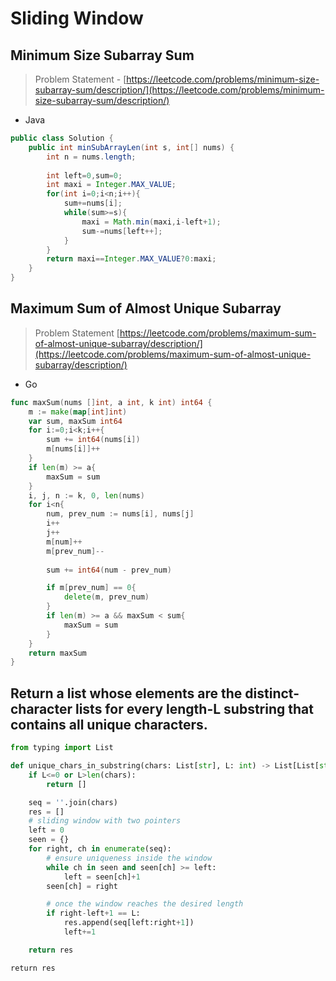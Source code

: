 # Sliding Window

## Minimum Size Subarray Sum

>Problem Statement - [https://leetcode.com/problems/minimum-size-subarray-sum/description/](https://leetcode.com/problems/minimum-size-subarray-sum/description/)


- Java

```java
public class Solution {
    public int minSubArrayLen(int s, int[] nums) {
        int n = nums.length;
        
        int left=0,sum=0;
        int maxi = Integer.MAX_VALUE;
        for(int i=0;i<n;i++){
            sum+=nums[i];
            while(sum>=s){
                maxi = Math.min(maxi,i-left+1);
                sum-=nums[left++];
            }
        }
        return maxi==Integer.MAX_VALUE?0:maxi;
    }
}
```

## Maximum Sum of Almost Unique Subarray

>Problem Statement [https://leetcode.com/problems/maximum-sum-of-almost-unique-subarray/description/](https://leetcode.com/problems/maximum-sum-of-almost-unique-subarray/description/)


- Go

```go
func maxSum(nums []int, a int, k int) int64 {
    m := make(map[int]int)
    var sum, maxSum int64
    for i:=0;i<k;i++{
        sum += int64(nums[i])
        m[nums[i]]++
    }
    if len(m) >= a{
        maxSum = sum
    }
    i, j, n := k, 0, len(nums)
    for i<n{
        num, prev_num := nums[i], nums[j]
        i++
        j++
        m[num]++
        m[prev_num]--
        
        sum += int64(num - prev_num)

        if m[prev_num] == 0{
            delete(m, prev_num)
        }
        if len(m) >= a && maxSum < sum{
            maxSum = sum
        }
    }
    return maxSum
}
```
## Return a list whose elements are the distinct-character lists for every length-L substring that contains all unique characters.

```python
from typing import List

def unique_chars_in_substring(chars: List[str], L: int) -> List[List[str]]:
    if L<=0 or L>len(chars):
        return []

    seq = ''.join(chars)
    res = []
    # sliding window with two pointers
    left = 0
    seen = {}
    for right, ch in enumerate(seq):
        # ensure uniqueness inside the window
        while ch in seen and seen[ch] >= left:
            left = seen[ch]+1
        seen[ch] = right

        # once the window reaches the desired length
        if right-left+1 == L:
            res.append(seq[left:right+1])
            left+=1

    return res
```
    return res
```
